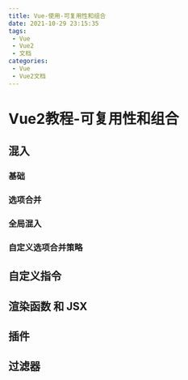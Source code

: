 ```yaml
---
title: Vue-使用-可复用性和组合
date: 2021-10-29 23:15:35
tags:
 - Vue
 - Vue2
 - 文档
categories:
 - Vue
 - Vue2文档
---
```




#  Vue2教程-可复用性和组合

## 混入

### 基础

### 选项合并

### 全局混入

### 自定义选项合并策略

## 自定义指令

## 渲染函数 和 JSX

## 插件

## 过滤器
